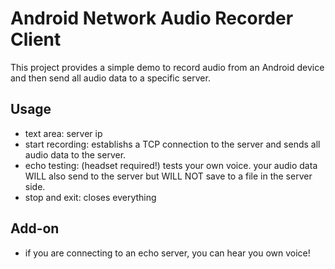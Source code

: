 # Android Network Audio Recorder Client
This project provides a simple demo to record audio from an Android device and then send all audio data to a specific server. 
## Usage
- text area: server ip
- start recording: establishs a TCP connection to the server and sends all audio data to the server.
- echo testing: (headset required!) tests your own voice. your audio data WILL also send to the server but WILL NOT save to a file in the server side.
- stop and exit: closes everything
## Add-on
- if you are connecting to an echo server, you can hear you own voice!
 
